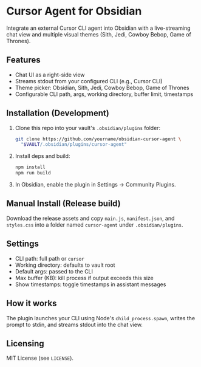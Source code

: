 # Cursor Agent for Obsidian

Integrate an external Cursor CLI agent into Obsidian with a live-streaming chat view and multiple visual themes (Sith, Jedi, Cowboy Bebop, Game of Thrones).

## Features
- Chat UI as a right-side view
- Streams stdout from your configured CLI (e.g., Cursor CLI)
- Theme picker: Obsidian, Sith, Jedi, Cowboy Bebop, Game of Thrones
- Configurable CLI path, args, working directory, buffer limit, timestamps

## Installation (Development)
1. Clone this repo into your vault's `.obsidian/plugins` folder:
   ```bash
   git clone https://github.com/yourname/obsidian-cursor-agent \
     "$VAULT/.obsidian/plugins/cursor-agent"
   ```
2. Install deps and build:
   ```bash
   npm install
   npm run build
   ```
3. In Obsidian, enable the plugin in Settings → Community Plugins.

## Manual Install (Release build)
Download the release assets and copy `main.js`, `manifest.json`, and `styles.css` into a folder named `cursor-agent` under `.obsidian/plugins`.

## Settings
- CLI path: full path or `cursor`
- Working directory: defaults to vault root
- Default args: passed to the CLI
- Max buffer (KB): kill process if output exceeds this size
- Show timestamps: toggle timestamps in assistant messages

## How it works
The plugin launches your CLI using Node's `child_process.spawn`, writes the prompt to stdin, and streams stdout into the chat view.

## Licensing
MIT License (see `LICENSE`).
